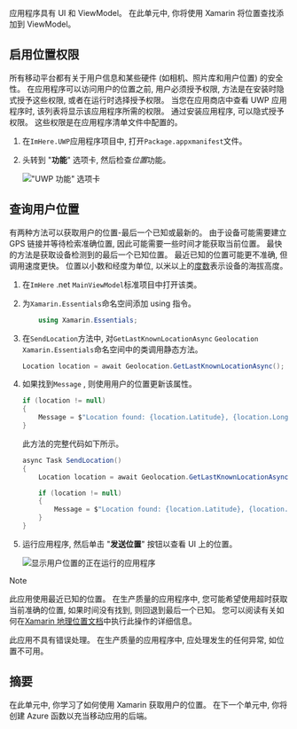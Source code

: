 应用程序具有 UI 和 ViewModel。 在此单元中, 你将使用 Xamarin 将位置查找添加到 ViewModel。

## <a name="enable-location-permissions"></a>启用位置权限

所有移动平台都有关于用户信息和某些硬件 (如相机、照片库和用户位置) 的安全性。 在应用程序可以访问用户的位置之前, 用户必须授予权限, 方法是在安装时隐式授予这些权限, 或者在运行时选择授予权限。 当您在应用商店中查看 UWP 应用程序时, 该列表将显示该应用程序所需的权限。 通过安装应用程序, 可以隐式授予权限。 这些权限是在应用程序清单文件中配置的。

1. 在`ImHere.UWP`应用程序项目中, 打开`Package.appxmanifest`文件。

1. 头转到 "**功能**" 选项卡, 然后检查*位置*功能。

    !["UWP 功能" 选项卡](../media/4-uwp-location-capability.png)

## <a name="query-for-the-users-location"></a>查询用户位置

有两种方法可以获取用户的位置-最后一个已知或最新的。 由于设备可能需要建立 GPS 链接并等待检索准确位置, 因此可能需要一些时间才能获取当前位置。 最快的方法是获取设备检测到的最后一个已知位置。 最近已知的位置可能更不准确, 但调用速度更快。 位置以小数和经度为单位, 以米以上的[度数](https://en.wikipedia.org/wiki/Decimal_degrees?azure-portal=true)表示设备的海拔高度。

1. 在`ImHere` .net `MainViewModel`标准项目中打开该类。

1. 为`Xamarin.Essentials`命名空间添加 using 指令。

    ```cs
        using Xamarin.Essentials;
    ```

1. 在`SendLocation`方法中, 对`GetLastKnownLocationAsync` `Geolocation` `Xamarin.Essentials`命名空间中的类调用静态方法。

    ```csharp
    Location location = await Geolocation.GetLastKnownLocationAsync();
    ```

1. 如果找到`Message` , 则使用用户的位置更新该属性。

    ```csharp
    if (location != null)
    {
        Message = $"Location found: {location.Latitude}, {location.Longitude}.";
    }
    ```

    此方法的完整代码如下所示。
    
    ```csharp
    async Task SendLocation()
    {
        Location location = await Geolocation.GetLastKnownLocationAsync();
    
        if (location != null)
        {
            Message = $"Location found: {location.Latitude}, {location.Longitude}.";
        }
    }
    ```

1. 运行应用程序, 然后单击 "**发送位置**" 按钮以查看 UI 上的位置。

    ![显示用户位置的正在运行的应用程序](../media/4-running-app-showing-location.png)

> [!NOTE]
> 此应用使用最近已知的位置。 在生产质量的应用程序中, 您可能希望使用超时获取当前准确的位置, 如果时间没有找到, 则回退到最后一个已知。 您可以阅读有关如何在[Xamarin 地理位置文档](https://docs.microsoft.com/xamarin/essentials/geolocation?tabs=uwp#using-geolocation?azure-portal=true)中执行此操作的详细信息。
> 
> 此应用不具有错误处理。 在生产质量的应用程序中, 应处理发生的任何异常, 如位置不可用。

## <a name="summary"></a>摘要

在此单元中, 你学习了如何使用 Xamarin 获取用户的位置。 在下一个单元中, 你将创建 Azure 函数以充当移动应用的后端。